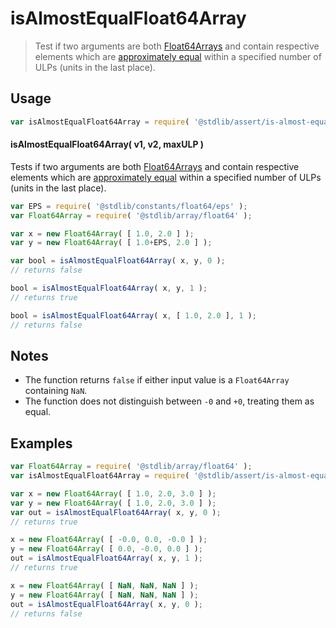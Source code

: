 <!--

@license Apache-2.0

Copyright (c) 2025 The Stdlib Authors.

Licensed under the Apache License, Version 2.0 (the "License");
you may not use this file except in compliance with the License.
You may obtain a copy of the License at

   http://www.apache.org/licenses/LICENSE-2.0

Unless required by applicable law or agreed to in writing, software
distributed under the License is distributed on an "AS IS" BASIS,
WITHOUT WARRANTIES OR CONDITIONS OF ANY KIND, either express or implied.
See the License for the specific language governing permissions and
limitations under the License.

-->

# isAlmostEqualFloat64Array

> Test if two arguments are both [Float64Arrays][@stdlib/array/float64] and contain respective elements which are [approximately equal][@stdlib/assert/is-almost-equal] within a specified number of ULPs (units in the last place).

<section class="usage">

## Usage

```javascript
var isAlmostEqualFloat64Array = require( '@stdlib/assert/is-almost-equal-float64array' );
```

#### isAlmostEqualFloat64Array( v1, v2, maxULP )

Tests if two arguments are both [Float64Arrays][@stdlib/array/float64] and contain respective elements which are [approximately equal][@stdlib/assert/is-almost-equal] within a specified number of ULPs (units in the last place).

```javascript
var EPS = require( '@stdlib/constants/float64/eps' );
var Float64Array = require( '@stdlib/array/float64' );

var x = new Float64Array( [ 1.0, 2.0 ] );
var y = new Float64Array( [ 1.0+EPS, 2.0 ] );

var bool = isAlmostEqualFloat64Array( x, y, 0 );
// returns false

bool = isAlmostEqualFloat64Array( x, y, 1 );
// returns true

bool = isAlmostEqualFloat64Array( x, [ 1.0, 2.0 ], 1 );
// returns false
```

</section>

<!-- /.usage -->

<section class="notes">

## Notes

-   The function returns `false` if either input value is a `Float64Array` containing `NaN`.
-   The function does not distinguish between `-0` and `+0`, treating them as equal.

</section>

<!-- /.notes -->

<section class="examples">

## Examples

<!-- eslint no-undef: "error" -->

```javascript
var Float64Array = require( '@stdlib/array/float64' );
var isAlmostEqualFloat64Array = require( '@stdlib/assert/is-almost-equal-float64array' );

var x = new Float64Array( [ 1.0, 2.0, 3.0 ] );
var y = new Float64Array( [ 1.0, 2.0, 3.0 ] );
var out = isAlmostEqualFloat64Array( x, y, 0 );
// returns true

x = new Float64Array( [ -0.0, 0.0, -0.0 ] );
y = new Float64Array( [ 0.0, -0.0, 0.0 ] );
out = isAlmostEqualFloat64Array( x, y, 1 );
// returns true

x = new Float64Array( [ NaN, NaN, NaN ] );
y = new Float64Array( [ NaN, NaN, NaN ] );
out = isAlmostEqualFloat64Array( x, y, 0 );
// returns false
```

</section>

<!-- /.examples -->

<!-- Section for related `stdlib` packages. Do not manually edit this section, as it is automatically populated. -->

<section class="related">

</section>

<!-- /.related -->

<!-- Section for all links. Make sure to keep an empty line after the `section` element and another before the `/section` close. -->

<section class="links">

[@stdlib/array/float64]: https://github.com/stdlib-js/array-float64

[@stdlib/assert/is-almost-equal]: https://github.com/stdlib-js/assert/tree/main/is-almost-equal

</section>

<!-- /.links -->
